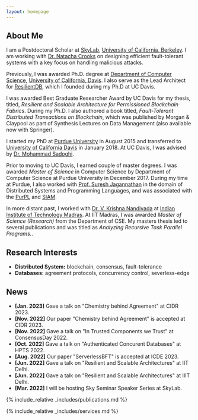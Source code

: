 ```yaml
---
layout: homepage
---
```


## About Me

I am a Postdoctoral Scholar at 
<a href="https://sky.cs.berkeley.edu/">SkyLab</a>, 
<a href="https://www.berkeley.edu/">University of California, Berkeley</a>.
I am working with <a href="https://nacrooks.github.io/">Dr. Natacha Crooks</a> on designing efficient fault-tolerant systems 
with a key focus on handling malicious attacks.
<br>

Previously, I was awarded Ph.D. degree at 
<a href="http://www.cs.ucdavis.edu/">Department of Computer Science</a>, 
<a href="https://www.ucdavis.edu/">University of California, Davis</a>. 
I also serve as the Lead Architect for <a href="https://resilientdb.com/">ResilientDB</a>, which I founded 
during my Ph.D at UC Davis.
<br>

I was awarded Best Graduate Researcher Award by UC Davis for my thesis, titled, 
<i>Resilient and Scalable Architecture for Permissioned Blockchain Fabrics</i>. 
During my Ph.D. I also authored a book titled, 
<i>Fault-Tolerant Distributed Transactions on Blockchain</i>, which was published by Morgan & Claypool as part of Synthesis Lectures on Data Management 
(also available now with Springer).
<br>

I started my PhD at <a href="https://www.purdue.edu/">Purdue University</a> 
in August 2015 and transferred to <a href="https://www.ucdavis.edu/">University of California Davis</a> 
in January 2018. At UC Davis, I was advised by
<a href="https://msadoghi.github.io/">Dr. Mohammad Sadoghi</a>. 

Prior to moving to UC Davis, I earned couple of master degrees.
I was awarded <i>Master of Science</i> in Computer Science by 
Department of Computer Science at Purdue University in December 2017.
During my time at Purdue, I also worked with <a href="https://www.cs.purdue.edu/homes/suresh/">Prof. 
Suresh Jagannathan</a> in the domain of Distributed Systems and Programming Languages, and was
associated with the <a href="http://purduepl.github.io/">PurPL</a> and <a href="https://www.siam.org/students/chapters/current/purdue.php">SIAM</a>.


In more distant past, I worked with <a href="http://www.cse.iitm.ac.in/~krishna/">Dr. V. Krishna Nandivada</a> 
at <a href="https://www.iitm.ac.in/">Indian Institute of Technology Madras</a>.
At IIT Madras, I was awarded <i>Master of Science (Research)</i> from the Department of CSE.
My masters thesis led to several publications and was titled as 
<i>Analyzing Recursive Task Parallel Programs.</i>.



## Research Interests

- **Distributed System:** blockchain, consensus, fault-tolerance
- **Databases:** agreement protocols, concurrency control, severless-edge

## News

- **[Jan. 2023]** Gave a talk on "Chemistry behind Agreement" at CIDR 2023.
- **[Nov. 2022]** Our paper "Chemistry behind Agreement" is accepted at CIDR 2023.
- **[Nov. 2022]** Gave a talk on "In Trusted Components we Trust" at ConsensusDay 2022.
- **[Oct. 2022]** Gave a talk on "Authenticated Concurent Databases" at HPTS 2022.
- **[Aug. 2022]** Our paper "ServerlessBFT" is accepted at ICDE 2023.
- **[Jun. 2022]** Gave a talk on "Resilient and Scalable Architectures" at IIT Delhi.
- **[Jun. 2022]** Gave a talk on "Resilient and Scalable Architectures" at IIIT Delhi.
- **[Mar. 2022]** I will be hosting Sky Seminar Speaker Series at SkyLab.

{% include_relative _includes/publications.md %}

{% include_relative _includes/services.md %}
